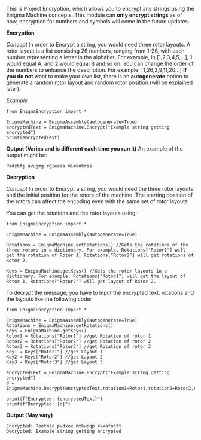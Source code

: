 This is Project Encryption, which allows you to encrypt any strings using the Enigma Machine concepts.
This module can **only encrypt strings** as of now, encryption for numbers and symbols will come in the future updates.

**Encryption**

*Concept*
In order to Encrypt a string, you would need three rotor layouts.
A rotor layout is a list consisting 26 numbers, ranging from 1-26, with each number representing a letter in the alphabet.
For example, in [1,2,3,4,5,...], 1 would equal A, and 2 would equal B and so on.
You can change the order of the numbers to enhance the description. For example: [1,26,3,9,11,20...]
**If you do not** want to make your own list, there is an **autogenerate** option to generate a random rotor layout and random rotor position (will be explained later).

*Example*
```
from EnigmaEncryption import *

EnigmaMachine = EnigmaAssembly(autogenerate=True)
encryptedText = EnigmaMachine.Encrypt("Example string getting encrypted")
print(encryptedText)
```
**Output (Varies and is different each time you run it)**
An example of the output might be:
```
Padzkfj avugmg rgieasa mimknkrss
```

**Decryption**

*Concept*
In order to Encrypt a string, you would need the three rotor layouts and the initial position for the rotors of the machine.
The starting position of the rotors can affect the encoding even with the same set of rotor layouts.

You can get the rotations and the rotor layouts using:
```
from EnigmaEncryption import *

EnigmaMachine = EnigmaAssembly(autogenerate=True)

Rotations = EnigmaMachine.getRotations() //Gets the rotations of the three rotors in a dictionary. For example, Rotations["Rotor1"] will get the rotation of Rotor 1, Rotations["Rotor2"] will get rotations of Rotor 2.

Keys = EnigmaMachine.getKeys() //Gets the rotor layouts in a dictionary. For example, Rotations["Rotor1"] will get the layout of Rotor 1, Rotations["Rotor2"] will get layout of Rotor 2.

```

To decrypt the message, you have to input the encrypted text,  rotations and the layouts like the following code:

```
from EnigmaEncryption import *

EnigmaMachine = EnigmaAssembly(autogenerate=True)
Rotations = EnigmaMachine.getRotations()
Keys = EnigmaMachine.getKeys()
Rotor1 = Rotations["Rotor1"] //get Rotation of rotor 1
Rotor2 = Rotations["Rotor2"] //get Rotation of rotor 2
Rotor3 = Rotations["Rotor3"] //get Rotation of rotor 3
Key1 = Keys["Rotor1"] //get Layout 1
Key2 = Keys["Rotor2"] //get Layout 2
Key3 = Keys["Rotor3"] //get Layout 3

encryptedText = EnigmaMachine.Encrypt("Example string getting encrypted")
d = EnigmaMachine.Decrypt(encryptedText,rotation1=Rotor1,rotation2=Rotor2,rotation3=Rotor3,code1=Key1,code2=Key2,code3=Key3)

print(f"Encrypted: {encryptedText}")
print(f"Decrypted: {d}")
```
**Output (May vary)**
```
Encrypted: Reotmlc pvdxex mxkwpqp ekxafactt
Decrypted: Example string getting encrypted
```
